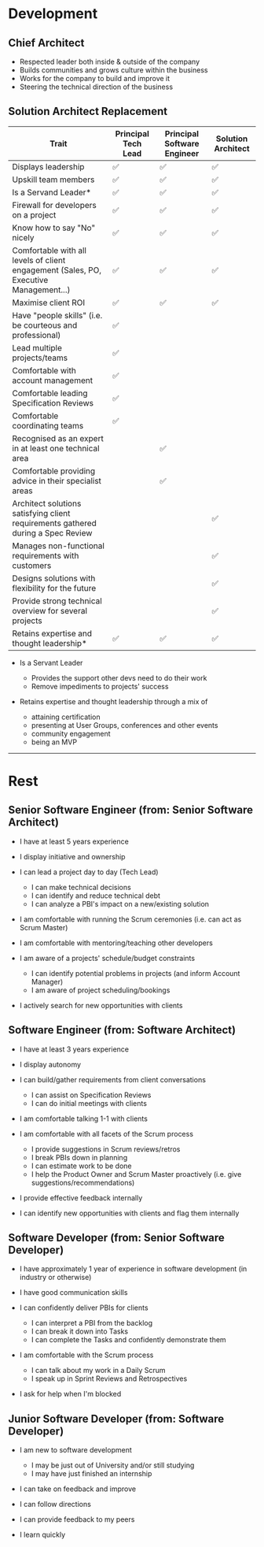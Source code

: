 # Development
 
## Chief Architect

- Respected leader both inside & outside of the company
- Builds communities and grows culture within the business
- Works for the company to build and improve it
- Steering the technical direction of the business

## Solution Architect Replacement 

| Trait | Principal Tech Lead  | Principal Software Engineer | Solution Architect |
| ------------- | ------------- | ------------- | ------------- |
| Displays leadership  | ✅ | ✅ | ✅ |
| Upskill team members  | ✅ | ✅ | ✅ |
| Is a Servand Leader*  | ✅ | ✅ | ✅ |
| Firewall for developers on a project  | ✅ | ✅ | ✅ |
| Know how to say "No" nicely  | ✅ | ✅ | ✅ |
| Comfortable with all levels of client engagement (Sales, PO, Executive Management...)  | ✅ | ✅ | ✅ |
| Maximise client ROI | ✅ | ✅ | ✅ |
| Have "people skills" (i.e. be courteous and professional) | ✅ |  |  |
| Lead multiple projects/teams | ✅ |  |  |
| Comfortable with account management | ✅ |  |  |
| Comfortable leading Specification Reviews | ✅ |  |  |
| Comfortable coordinating teams | ✅ |  |  |
| Recognised as an expert in at least one technical area |  | ✅ |  |
| Comfortable providing advice in their specialist areas |  | ✅ |  |
| Architect solutions satisfying client requirements gathered during a Spec Review |  |  | ✅ |
| Manages non-functional requirements with customers  |  |  | ✅ |
| Designs solutions with flexibility for the future |  |  | ✅ |
| Provide strong technical overview for several projects |  |  | ✅ |
| Retains expertise and thought leadership* | ✅ | ✅ | ✅ |

- Is a Servant Leader
    - Provides the support other devs need to do their work
    - Remove impediments to projects' success

- Retains expertise and thought leadership through a mix of
  - attaining certification
  - presenting at User Groups, conferences and other events
  - community engagement
  - being an MVP

------------------------------------------

# Rest

## Senior Software Engineer (from: Senior Software Architect)
- I have at least 5 years experience
- I display initiative and ownership

- I can lead a project day to day (Tech Lead)
    - I can make technical decisions 
    - I can identify and reduce technical debt
    - I can analyze a PBI's impact on a new/existing solution
- I am comfortable with running the Scrum ceremonies (i.e. can act as Scrum Master)
- I am comfortable with mentoring/teaching other developers 
- I am aware of a projects' schedule/budget constraints
    - I can identify potential problems in projects (and inform Account Manager)
    - I am aware of project scheduling/bookings 
- I actively search for new opportunities with clients 

## Software Engineer (from: Software Architect)
- I have at least 3 years experience
- I display autonomy

- I can build/gather requirements from client conversations
    - I can assist on Specification Reviews
    - I can do initial meetings with clients
- I am comfortable talking 1-1 with clients
- I am comfortable with all facets of the Scrum process 
    - I provide suggestions in Scrum reviews/retros
    - I break PBIs down in planning
    - I can estimate work to be done
    - I help the Product Owner and Scrum Master proactively (i.e. give suggestions/recommendations)
- I provide effective feedback internally
- I can identify new opportunities with clients and flag them internally

## Software Developer (from: Senior Software Developer)
- I have approximately 1 year of experience in software development (in industry or otherwise)
- I have good communication skills

- I can confidently deliver PBIs for clients
    - I can interpret a PBI from the backlog
    - I can break it down into Tasks
    - I can complete the Tasks and confidently demonstrate them
- I am comfortable with the Scrum process 
    - I can talk about my work in a Daily Scrum
    - I speak up in Sprint Reviews and Retrospectives
- I ask for help when I'm blocked

## Junior Software Developer (from: Software Developer)
- I am new to software development
    - I may be just out of University and/or still studying
    - I may have just finished an internship

- I can take on feedback and improve
- I can follow directions
- I can provide feedback to my peers
- I learn quickly
